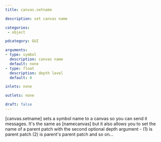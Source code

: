 ```yaml
---
title: canvas.setname

description: set canvas name

categories:
 - object

pdcategory: GUI

arguments:
- type: symbol
  description: canvas name
  default: none
- type: float
  description: depth level
  default: 0

inlets: none

outlets: none

draft: false
---
```


[canvas.setname] sets a symbol name to a canvas so you can send it messages. It's the same as [namecanvas] but it also allows you to set the name of a parent patch with the second optional depth argument - (1) is parent patch (2) is parent's parent patch and so on...
